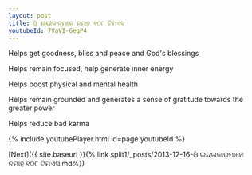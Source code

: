 ```yaml
---
layout: post
title: ଓଁ ନାୟୀକାତ୍ମନେ ନମାହ ୧୦୮ ଟିମଏସ
youtubeId: 7VaVI-6egP4
---
```

 
 
Helps get goodness, bliss and peace and God's blessings
 
Helps remain focused, help generate inner energy 
 
Helps boost physical and mental health 
 
Helps remain grounded and generates a sense of gratitude towards the greater power 
 
Helps reduce bad karma
 
 
 
 


{% include youtubePlayer.html id=page.youtubeId %}
 
[Next]({{ site.baseurl }}{% link  split1/_posts/2013-12-16-ଓଁ ଇନ୍ଦ୍ରାକାରମାନେ ନମାହ ୧୦୮ ଟିମଏସ.md%})
 
